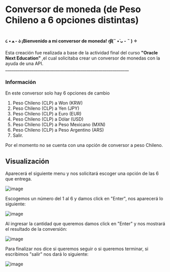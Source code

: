 <h1>Conversor de moneda (de Peso Chileno a 6 opciones distintas)<h1>


   <h4>   ૮ • ﻌ - ა        ¡Bienvenido a mi conversor de moneda!      ദ്ദി(˵ •̀ ᴗ - ˵ ) ✧ </h4>
Esta creación fue realizada a base de la actividad final del curso 
<b>"Oracle Next Education" </b> ,el cual solicitaba crear un conversor de monedas con la ayuda de una API.  </h5>
_____________________________________________________________
<h3> Información</h3>

En este conversor solo hay 6 opciones de cambio
1) Peso Chileno (CLP)    a Won (KRW)
2) Peso Chileno (CLP)    a Yen (JPY)
3) Peso Chileno (CLP)    a Euro (EUR)            
4) Peso Chileno (CLP)    a Dólar (USD)           
5) Peso Chileno (CLP)    a Peso Mexicano (MXN)   
6) Peso Chileno (CLP)    a Peso Argentino (ARS)
0) Salir.

Por el momento no se cuenta con una opción de conversor a peso Chileno.


<h2>Visualización</h2>

Aparecerá el siguiente menu y nos solicitará escoger una opción de las 6 que entrega.

![image](https://github.com/user-attachments/assets/34be874f-b35e-476d-aa4a-f5e753822f03)

Escogemos un  número del 1 al 6 y damos click en "Enter", nos aparecerá lo siguiente:

![image](https://github.com/user-attachments/assets/8f29a4cb-a4ec-421f-9f22-64c3fe415ab7)

Al ingresar la cantidad que queremos damos click en "Enter" y nos mostrará el resultado de la conversión:

![image](https://github.com/user-attachments/assets/6fdeab9f-3933-40a8-9fc7-ea8db82065c5)

Para finalizar nos dice si queremos seguir o si queremos terminar, si escribimos "salir" nos dará lo siguiente:

![image](https://github.com/user-attachments/assets/a5803741-43d7-4e05-94f5-a7ee66bf76b9)





